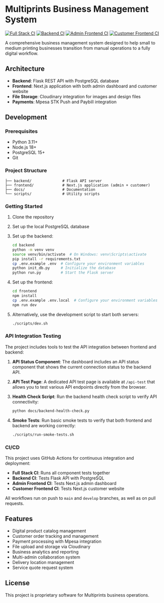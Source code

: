 # Multiprints Business Management System

[![Full Stack CI](https://github.com/YOUR_USERNAME/YOUR_REPO_NAME/workflows/Full%20Stack%20CI/badge.svg)](https://github.com/YOUR_USERNAME/YOUR_REPO_NAME/actions/workflows/ci.yml)
[![Backend CI](https://github.com/YOUR_USERNAME/YOUR_REPO_NAME/workflows/Backend%20CI/badge.svg)](https://github.com/YOUR_USERNAME/YOUR_REPO_NAME/actions/workflows/backend-ci.yml)
[![Admin Frontend CI](https://github.com/YOUR_USERNAME/YOUR_REPO_NAME/workflows/Admin%20Frontend%20CI/badge.svg)](https://github.com/YOUR_USERNAME/YOUR_REPO_NAME/actions/workflows/admin-frontend-ci.yml)
[![Customer Frontend CI](https://github.com/YOUR_USERNAME/YOUR_REPO_NAME/workflows/Customer%20Frontend%20CI/badge.svg)](https://github.com/YOUR_USERNAME/YOUR_REPO_NAME/actions/workflows/customer-frontend-ci.yml)

A comprehensive business management system designed to help small to medium printing businesses transition from manual operations to a fully digital workflow.

## Architecture

- **Backend**: Flask REST API with PostgreSQL database
- **Frontend**: Next.js application with both admin dashboard and customer website
- **File Storage**: Cloudinary integration for images and design files
- **Payments**: Mpesa STK Push and Paybill integration

## Development

### Prerequisites

- Python 3.11+
- Node.js 18+
- PostgreSQL 15+
- Git

### Project Structure

```
├── backend/              # Flask API server
├── frontend/             # Next.js application (admin + customer)
├── docs/                 # Documentation
└── scripts/              # Utility scripts
```

### Getting Started

1. Clone the repository
2. Set up the local PostgreSQL database
3. Set up the backend:
   ```bash
   cd backend
   python -m venv venv
   source venv/bin/activate  # On Windows: venv\Scripts\activate
   pip install -r requirements.txt
   cp .env.example .env  # Configure your environment variables
   python init_db.py     # Initialize the database
   python run.py         # Start the Flask server
   ```
4. Set up the frontend:
   ```bash
   cd frontend
   npm install
   cp .env.example .env.local  # Configure your environment variables
   npm run dev
   ```

5. Alternatively, use the development script to start both servers:
   ```bash
   ./scripts/dev.sh
   ```

### API Integration Testing

The project includes tools to test the API integration between frontend and backend:

1. **API Status Component**: The dashboard includes an API status component that shows the current connection status to the backend API.

2. **API Test Page**: A dedicated API test page is available at `/api-test` that allows you to test various API endpoints directly from the browser.

3. **Health Check Script**: Run the backend health check script to verify API connectivity:
   ```bash
   python docs/backend-health-check.py
   ```

4. **Smoke Tests**: Run basic smoke tests to verify that both frontend and backend are working correctly:
   ```bash
   ./scripts/run-smoke-tests.sh
   ```

### CI/CD

This project uses GitHub Actions for continuous integration and deployment:

- **Full Stack CI**: Runs all component tests together
- **Backend CI**: Tests Flask API with PostgreSQL
- **Admin Frontend CI**: Tests Next.js admin dashboard
- **Customer Frontend CI**: Tests Next.js customer website

All workflows run on push to `main` and `develop` branches, as well as on pull requests.

## Features

- Digital product catalog management
- Customer order tracking and management
- Payment processing with Mpesa integration
- File upload and storage via Cloudinary
- Business analytics and reporting
- Multi-admin collaboration system
- Delivery location management
- Service quote request system

## License

This project is proprietary software for Multiprints business operations.